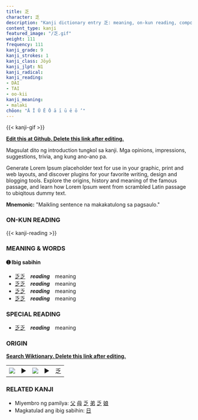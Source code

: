 ```yaml
---
title: 乏
character: 乏
description: "Kanji dictionary entry 乏: meaning, on-kun reading, compounds, origin, related kanji"
content_type: kanji
featured_image: "/乏.gif"
weight: 111
frequency: 111
kanji_grade: 9
kanji_strokes: 1
kanji_class: Jōyō
kanji_jlpt: N1
kanji_radical: 
kanji_reading: 
- DAI
- TAI
- oo-kii
kanji_meaning:
- malaki
chōon: "Ā Ī Ū Ē Ō ā ī ū ē ō ’"
---
```

[//]: # (Don't edit the line below. Kanji animated GIF code is automatically generated.)
{{< kanji-gif >}}

[//]: # (Edit below this line.)

**[Edit this at Github. Delete this link after editing.](https://github.com/tim0g/tim/tree/main/content/kanji/乏/index.md)**

Magsulat dito ng introduction tungkol sa kanji. Mga opinions, impressions, suggestions, trivia, ang kung ano-ano pa.

Generate Lorem Ipsum placeholder text for use in your graphic, print and web layouts, and discover plugins for your favorite writing, design and blogging tools. Explore the origins, history and meaning of the famous passage, and learn how Lorem Ipsum went from scrambled Latin passage to ubiqitous dummy text.
 
**Mnemonic:** "Maikling sentence na makakatulong sa pagsaulo."

### ON-KUN READING

[//]: # (Don't edit the line below. ON-KUN READING code is automatically generated.)
{{< kanji-reading >}}

### MEANING & WORDS

#### ➊ **Ibig sabihin**
  - [乏](../乏)[乏](../乏)　***reading***　meaning
  - [乏](../乏)[乏](../乏)　***reading***　meaning
  - [乏](../乏)[乏](../乏)　***reading***　meaning
  - [乏](../乏)[乏](../乏)　***reading***　meaning

### SPECIAL READING
  - [乏](../乏)[乏](../乏)　***reading***　meaning

### ORIGIN

**[Search Wiktionary. Delete this link after editing.](https://wiktionary.org/wiki/乏)**
<table class="kanji-table"><tr><td>
<img src="60px-乏-bronze.svg.png">
</td><td>▶</td><td>
<img src="60px-乏-oracle.svg.png">
</td><td>▶</td>
<td class="kanji-origin">乏</td>
</tr></table>

### RELATED KANJI
- Miyembro ng pamilya: [父](../父) [母](../母) [乏](../乏) [弟](../弟) [乏](../乏) [娘](../娘)
- Magkatulad ang ibig sabihin: [日](../日)

